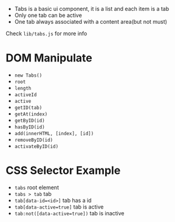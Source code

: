- Tabs is a basic ui component, it is a list and each item is a tab
- Only one tab can be active
- One tab always associated with a content area(but not must)

Check `lib/tabs.js` for more info

# DOM Manipulate
- `new Tabs()` 
- `root`
- `length`
- `activeId`
- `active`
- `getID(tab)`
- `getAt(index)` 
- `getByID(id)` 
- `hasByID(id)`
- `add(innerHTML, [index], [id])`
- `removeByID(id)`
- `activateByID(id)` 

# CSS Selector Example
- `tabs` root element
- `tabs > tab` tab
- `tab[data-id=<id>]` tab has a id
- `tab[data-active=true]` tab is active
- `tab:not([data-active=true])` tab is inactive
